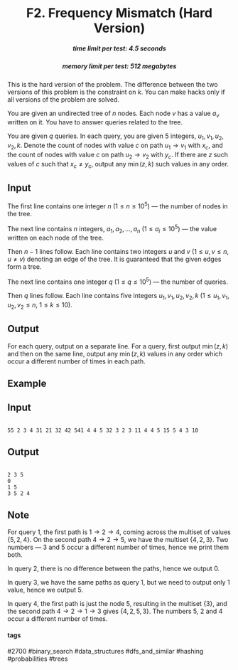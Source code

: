 <h1 style='text-align: center;'> F2. Frequency Mismatch (Hard Version)</h1>

<h5 style='text-align: center;'>time limit per test: 4.5 seconds</h5>
<h5 style='text-align: center;'>memory limit per test: 512 megabytes</h5>

This is the hard version of the problem. The difference between the two versions of this problem is the constraint on $k$. You can make hacks only if all versions of the problem are solved.

You are given an undirected tree of $n$ nodes. Each node $v$ has a value $a_v$ written on it. You have to answer queries related to the tree.

You are given $q$ queries. In each query, you are given $5$ integers, $u_1, v_1, u_2, v_2, k$. Denote the count of nodes with value $c$ on path $u_1 \rightarrow v_1$ with $x_c$, and the count of nodes with value $c$ on path $u_2 \rightarrow v_2$ with $y_c$. If there are $z$ such values of $c$ such that $x_c \neq y_c$, output any $\min(z, k)$ such values in any order.

## Input

The first line contains one integer $n$ ($1 \leq n \leq 10^5$) — the number of nodes in the tree.

The next line contains $n$ integers, $a_1, a_2, \ldots, a_n$ ($1 \leq a_i \leq 10^5$) — the value written on each node of the tree.

Then $n - 1$ lines follow. Each line contains two integers $u$ and $v$ ($1 \leq u, v \leq n, u \neq v$) denoting an edge of the tree. It is guaranteed that the given edges form a tree.

The next line contains one integer $q$ ($1 \leq q \leq 10^5$) — the number of queries.

Then $q$ lines follow. Each line contains five integers $u_1, v_1, u_2, v_2, k$ ($1 \leq u_1, v_1, u_2, v_2 \leq n$, $1 \leq k \leq 10$).

## Output

For each query, output on a separate line. For a query, first output $\min(z, k)$ and then on the same line, output any $\min(z, k)$ values in any order which occur a different number of times in each path.

## Example

## Input


```

55 2 3 4 31 21 32 42 541 4 4 5 32 3 2 3 11 4 4 5 15 5 4 3 10
```
## Output


```

2 3 5
0
1 5
3 5 2 4
```
## Note

For query $1$, the first path is $1 \rightarrow 2 \rightarrow 4$, coming across the multiset of values $\{5, 2, 4\}$. On the second path $4 \rightarrow 2 \rightarrow 5$, we have the multiset $\{4, 2, 3\}$. Two numbers — $3$ and $5$ occur a different number of times, hence we print them both.

In query $2$, there is no difference between the paths, hence we output $0$.

In query $3$, we have the same paths as query $1$, but we need to output only $1$ value, hence we output $5$. 

In query $4$, the first path is just the node $5$, resulting in the multiset $\{3\}$, and the second path $4 \rightarrow 2 \rightarrow 1 \rightarrow 3$ gives $\{4, 2, 5, 3\}$. The numbers $5$, $2$ and $4$ occur a different number of times.



#### tags 

#2700 #binary_search #data_structures #dfs_and_similar #hashing #probabilities #trees 